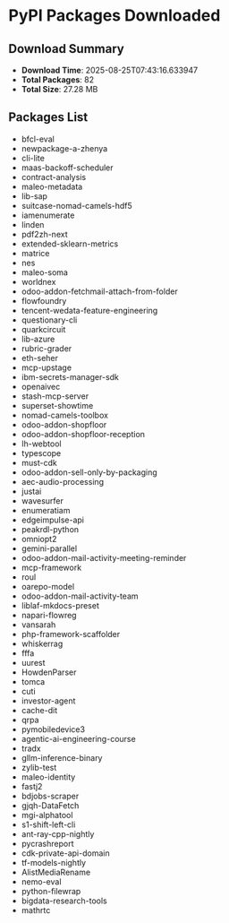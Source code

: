 # PyPI Packages Downloaded

## Download Summary
- **Download Time**: 2025-08-25T07:43:16.633947
- **Total Packages**: 82
- **Total Size**: 27.28 MB

## Packages List
- bfcl-eval
- newpackage-a-zhenya
- cli-lite
- maas-backoff-scheduler
- contract-analysis
- maleo-metadata
- lib-sap
- suitcase-nomad-camels-hdf5
- iamenumerate
- linden
- pdf2zh-next
- extended-sklearn-metrics
- matrice
- nes
- maleo-soma
- worldnex
- odoo-addon-fetchmail-attach-from-folder
- flowfoundry
- tencent-wedata-feature-engineering
- questionary-cli
- quarkcircuit
- lib-azure
- rubric-grader
- eth-seher
- mcp-upstage
- ibm-secrets-manager-sdk
- openaivec
- stash-mcp-server
- superset-showtime
- nomad-camels-toolbox
- odoo-addon-shopfloor
- odoo-addon-shopfloor-reception
- lh-webtool
- typescope
- must-cdk
- odoo-addon-sell-only-by-packaging
- aec-audio-processing
- justai
- wavesurfer
- enumeratiam
- edgeimpulse-api
- peakrdl-python
- omniopt2
- gemini-parallel
- odoo-addon-mail-activity-meeting-reminder
- mcp-framework
- roul
- oarepo-model
- odoo-addon-mail-activity-team
- liblaf-mkdocs-preset
- napari-flowreg
- vansarah
- php-framework-scaffolder
- whiskerrag
- fffa
- uurest
- HowdenParser
- tomca
- cuti
- investor-agent
- cache-dit
- qrpa
- pymobiledevice3
- agentic-ai-engineering-course
- tradx
- gllm-inference-binary
- zylib-test
- maleo-identity
- fastj2
- bdjobs-scraper
- gjqh-DataFetch
- mgi-alphatool
- s1-shift-left-cli
- ant-ray-cpp-nightly
- pycrashreport
- cdk-private-api-domain
- tf-models-nightly
- AlistMediaRename
- nemo-eval
- python-filewrap
- bigdata-research-tools
- mathrtc
